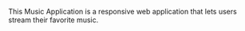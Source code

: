 This Music Application is a responsive web application that lets users stream their favorite music. 
